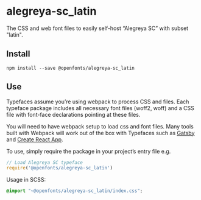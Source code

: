 
# alegreya-sc_latin

The CSS and web font files to easily self-host “Alegreya SC” with subset "latin".

## Install

`npm install --save @openfonts/alegreya-sc_latin`

## Use

Typefaces assume you’re using webpack to process CSS and files. Each typeface
package includes all necessary font files (woff2, woff) and a CSS file with
font-face declarations pointing at these files.

You will need to have webpack setup to load css and font files. Many tools built
with Webpack will work out of the box with Typefaces such as [Gatsby](https://github.com/gatsbyjs/gatsby)
and [Create React App](https://github.com/facebookincubator/create-react-app).

To use, simply require the package in your project’s entry file e.g.

```javascript
// Load Alegreya SC typeface
require('@openfonts/alegreya-sc_latin')
```

Usage in SCSS:
```scss
@import "~@openfonts/alegreya-sc_latin/index.css";
```
